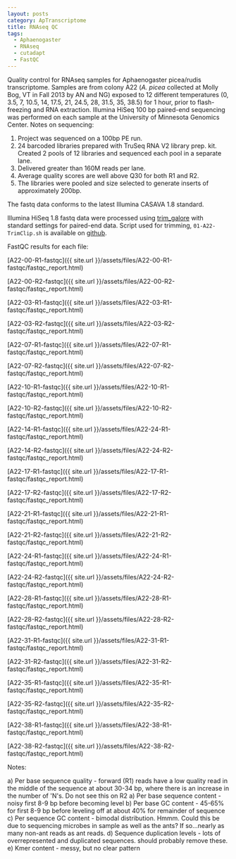 ```yaml
---
layout: posts
category: ApTranscriptome
title: RNAseq QC
tags:
  - Aphaenogaster
  - RNAseq
  - cutadapt
  - FastQC
---
```


Quality control for RNAseq samples for Aphaenogaster picea/rudis transcriptome. Samples are from colony A22 (*A. picea* collected at Molly Bog, VT in Fall 2013 by AN and NG) exposed to 12 different temperatures (0, 3.5, 7, 10.5, 14, 17.5, 21, 24.5, 28, 31.5, 35, 38.5) for 1 hour, prior to flash-freezing and RNA extraction. Illumina HiSeq 100 bp paired-end sequencing was performed on each sample at the University of Minnesota Genomics Center. Notes on sequencing:

1) Project was sequenced on a 100bp PE run.
2) 24 barcoded libraries prepared with TruSeq RNA V2 library prep. kit.  Created 2 pools of 12 libraries and sequenced each pool in a separate lane.
3) Delivered greater than 160M reads per lane. 
4) Average quality scores are well above Q30 for both R1 and R2.
5) The libraries were pooled and size selected to generate inserts of approximately 200bp.

The fastq data conforms to the latest Illumina CASAVA 1.8 standard. 

Illumina HiSeq 1.8 fastq data were processed using [trim_galore](http://www.bioinformatics.babraham.ac.uk/projects/trim_galore/) with standard settings for paired-end data. Script used for trimming, `01-A22-TrimClip.sh` is available on [github](https://github.com/johnstantongeddes/climate-cascade/tree/master/projects/AphTranscriptome/scripts).

FastQC results for each file:

[A22-00-R1-fastqc]({{ site.url }}/assets/files/A22-00-R1-fastqc/fastqc_report.html)

[A22-00-R2-fastqc]({{ site.url }}/assets/files/A22-00-R2-fastqc/fastqc_report.html)

[A22-03-R1-fastqc]({{ site.url }}/assets/files/A22-03-R1-fastqc/fastqc_report.html)

[A22-03-R2-fastqc]({{ site.url }}/assets/files/A22-03-R2-fastqc/fastqc_report.html)

[A22-07-R1-fastqc]({{ site.url }}/assets/files/A22-07-R1-fastqc/fastqc_report.html)

[A22-07-R2-fastqc]({{ site.url }}/assets/files/A22-07-R2-fastqc/fastqc_report.html)

[A22-10-R1-fastqc]({{ site.url }}/assets/files/A22-10-R1-fastqc/fastqc_report.html)

[A22-10-R2-fastqc]({{ site.url }}/assets/files/A22-10-R2-fastqc/fastqc_report.html)

[A22-14-R1-fastqc]({{ site.url }}/assets/files/A22-24-R1-fastqc/fastqc_report.html)

[A22-14-R2-fastqc]({{ site.url }}/assets/files/A22-24-R2-fastqc/fastqc_report.html)

[A22-17-R1-fastqc]({{ site.url }}/assets/files/A22-17-R1-fastqc/fastqc_report.html)

[A22-17-R2-fastqc]({{ site.url }}/assets/files/A22-17-R2-fastqc/fastqc_report.html)

[A22-21-R1-fastqc]({{ site.url }}/assets/files/A22-21-R1-fastqc/fastqc_report.html)

[A22-21-R2-fastqc]({{ site.url }}/assets/files/A22-21-R2-fastqc/fastqc_report.html)

[A22-24-R1-fastqc]({{ site.url }}/assets/files/A22-24-R1-fastqc/fastqc_report.html)

[A22-24-R2-fastqc]({{ site.url }}/assets/files/A22-24-R2-fastqc/fastqc_report.html)

[A22-28-R1-fastqc]({{ site.url }}/assets/files/A22-28-R1-fastqc/fastqc_report.html)

[A22-28-R2-fastqc]({{ site.url }}/assets/files/A22-28-R2-fastqc/fastqc_report.html)

[A22-31-R1-fastqc]({{ site.url }}/assets/files/A22-31-R1-fastqc/fastqc_report.html)

[A22-31-R2-fastqc]({{ site.url }}/assets/files/A22-31-R2-fastqc/fastqc_report.html)

[A22-35-R1-fastqc]({{ site.url }}/assets/files/A22-35-R1-fastqc/fastqc_report.html)

[A22-35-R2-fastqc]({{ site.url }}/assets/files/A22-35-R2-fastqc/fastqc_report.html)

[A22-38-R1-fastqc]({{ site.url }}/assets/files/A22-38-R1-fastqc/fastqc_report.html)

[A22-38-R2-fastqc]({{ site.url }}/assets/files/A22-38-R2-fastqc/fastqc_report.html)


Notes:

a) Per base sequence quality - forward (R1) reads have a low quality read in the middle of the sequence at about 30-34 bp, where there is an increase in the number of 'N's. Do not see this on R2
a) Per base sequence content - noisy first 8-9 bp before becoming level
b) Per base GC content - 45-65% for first 8-9 bp before leveling off at about 40% for remainder of sequence
c) Per sequence GC content - bimodal distribution. Hmmm. Could this be due to sequencing microbes in sample as well as the ants? If so...nearly as many non-ant reads as ant reads.
d) Sequence duplication levels - lots of overrepresented and duplicated sequences. should probably remove these. 
e) Kmer content - messy, but no clear pattern


